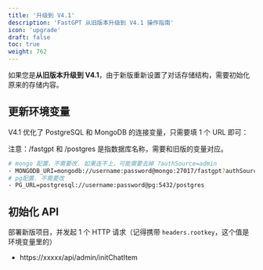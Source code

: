 ```yaml
---
title: '升级到 V4.1'
description: 'FastGPT 从旧版本升级到 V4.1 操作指南'
icon: 'upgrade'
draft: false
toc: true
weight: 762
---
```


如果您是**从旧版本升级到 V4.1**，由于新版重新设置了对话存储结构，需要初始化原来的存储内容。

## 更新环境变量

V4.1 优化了 PostgreSQL 和 MongoDB 的连接变量，只需要填 1 个 URL 即可：

注意：/fastgpt 和 /postgres 是指数据库名称，需要和旧版的变量对应。

```bash
# mongo 配置，不需要改. 如果连不上，可能需要去掉 ?authSource=admin
- MONGODB_URI=mongodb://username:password@mongo:27017/fastgpt?authSource=admin
# pg配置. 不需要改
- PG_URL=postgresql://username:password@pg:5432/postgres
```

## 初始化 API

部署新版项目，并发起 1 个 HTTP 请求（记得携带 `headers.rootkey`，这个值是环境变量里的）

- https://xxxxx/api/admin/initChatItem

